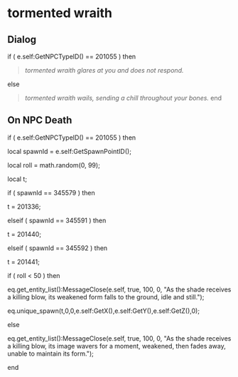 # tormented wraith




## Dialog

if ( e.self:GetNPCTypeID() == 201055 ) then


>*tormented wraith glares at you and does not respond.*

else


>*tormented wraith wails, sending a chill throughout your bones.*
end



## On NPC Death


if ( e.self:GetNPCTypeID() == 201055 ) then


local spawnId = e.self:GetSpawnPointID();


local roll = math.random(0, 99);


local t;





if ( spawnId == 345579 ) then



t = 201336; 


elseif ( spawnId == 345591 ) then



t = 201440; 


elseif ( spawnId == 345592 ) then



t = 201441; 






if ( roll < 50 ) then



eq.get_entity_list():MessageClose(e.self, true, 100, 0, "As the shade receives a killing blow, its weakened form falls to the ground, idle and still.");



eq.unique_spawn(t,0,0,e.self:GetX(),e.self:GetY(),e.self:GetZ(),0); 


else



eq.get_entity_list():MessageClose(e.self, true, 100, 0, "As the shade receives a killing blow, its image wavers for a moment, weakened, then fades away, unable to maintain its form.");



end
